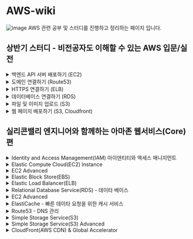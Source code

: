 # AWS-wiki
![image](https://github.com/al1kite/AWS-wiki/assets/102217402/09cae637-42f6-479e-ac7d-cadac95d28d3)
AWS 관련 공부 및 스터디를 진행하고 정리하는 페이지 입니다.

## 상반기 스터디 - 비전공자도 이해할 수 있는 AWS 입문/실전
 <details>
    <summary>백엔드 API 서버 배포하기 (EC2)</summary>
   
    __01-1 배포(Deployment)란?
   
    __01-2 EC2란? / EC2를 왜 배울까? / 현업에서 EC2는 주로 언제 쓸까?

    __01-3 [실습] 1. 리전(Region) 선택하기
    
    __01-4 [실습] 2. EC2 셋팅하기 - 기본 설정
    
    __01-5 [실습] 3. EC2 셋팅하기 - 보안그룹 설정
    
    __01-6 [보충 강의] IP와 Port 개념
    
    __01-7 [실습] 4. EC2 셋팅하기 - 스토리지 구성
    
    __01-8 [실습] 5. EC2 접속하기
    
    __01-9 [실습] 6. 탄력적 IP 연결하기
    
    __01-10 [실습] 7. Express 서버를 EC2에 배포하기
    
    __01-11 [보충 강의] 7-2. Spring Boot 서버를 EC2에 배포하기
    
    __01-12 비용 나가지 않게 EC2 깔끔하게 종료하기
  </details>

 <details>
    <summary>도메인 연결하기 (Route53)</summary>
   
    __01-1 Route53이란? / DNS란? / 현업에서의 Route53 활용 여부
   
    __01-2 [실습] 0. Route53에 연결할 EC2 생성하기

    __01-3 [실습] 1. Route53에서 도메인 구매
    
    __01-4 [실습] 2. Route53의 도메인을 EC2에 연결하기
    
    __01-5 [보충 강의] 무료로 도메인 구매하는 방법
  </details>

 <details>
    <summary>HTTPS 연결하기 (ELB)</summary>
   
    __01-1 ELB란? / TLS, SSL과 HTTPS
   
    __01-2 ELB를 활용한 아키텍처 구성

    __01-3 [실습] 1. ELB 셋팅하기 - 기본 구성
    
    __01-4 [실습] 2. ELB 셋팅하기 - 보안그룹
    
    __01-5 [실습] 3. ELB 셋팅하기 - 리스너 및 라우팅 / 헬스 체크
    
    __01-6 [실습] 4. ELB에 도메인 연결하기
    
    __01-7 [실습] 5. HTTPS 적용을 위해 인증서 발급받기
    
    __01-8 [실습] 6. ELB에 HTTPS 설정하기
    
    __01-9 비용 나가지 않게 ELB 깔끔하게 종료하기
    
    __01-10 [보충 강의] HTTPS 연결 시 ELB vs Nginx, Certbot
    
    __01-11 [보충 강의] Nginx, Certbot을 활용해 HTTPS 연결하기
  </details>

 <details>
    <summary>데이터베이스 연결하기 (RDS)</summary>
   
    __01-1 RDS란? / RDS를 왜 사용하는걸까? / 현업에서의 RDS
   
    __01-2 RDS를 활용한 아키텍처 구성

    __01-3 [실습] 1. RDS 생성하기
    
    __01-4 [실습] 2. 보안그룹 설정하기
    
    __01-5 [실습] 3. 파라미터 그룹 추가하기
    
    __01-6 [실습] 4. RDS에 접속하기
    
    __01-7 [실습] 5. Express 서버에 RDS 연결하기
  </details>

 <details>
    <summary>파일 및 이미지 업로드 (S3)</summary>
   
    __01-1 S3란? / S3를 왜 사용하는걸까? / 현업에서 S3를 많이 사용할까?
   
    __01-2 S3를 활용한 아키텍처 구성

    __01-3 [실습] 1. S3 버킷 생성하기
    
    __01-4 [실습] 2. S3에 파일 업로드 할 수 있도록 IAM에서 액세스 키 발급받기
    
    __01-5 [정오표] 3. S3를 활용해 Express 서버에 이미지 업로드 기능 구현하기
    
    __01-6 [실습] 3. S3를 활용해 Express 서버에 이미지 업로드 기능 구현하기
  </details>

   <details>
    <summary>웹 페이지 배포하기 (S3, Cloudfront)</summary>
   
    __01-1 웹 서비스를 배포할 때 사용하는 S3, CloudFront
   
    __01-2 S3, CloudFront를 활용한 아키텍처 구성

    __01-3 [실습] 1. S3 버킷 셋팅하기
    
    __01-4 [실습] 2. S3에 업로드하기 / 웹 호스팅 설정하기
    
    __01-5 [보충 자료] React 프로젝트를 S3에 업로드하는 방법
    
    __01-6 [실습] 3. CloudFront 생성하기

    __01-7 [실습] 4. 도메인 연결하기, HTTPS 적용하기
  </details>

  ## 실리콘밸리 엔지니어와 함께하는 아마존 웹서비스(Core)편

   <details>
    <summary>Identity and Access Management(IAM) 아이덴티티와 액세스 매니지먼트</summary>
   
    __01-1 IAM 소개
   
    __01-2 IAM MFA(멀티 팩터 인증) 알아보기

    __01-3 AWS CLI(Command Line Interfact) 알아보기
    
    __01-4 AWS Cloud Shell 알아보기
    
    __01-5 IAM Role 알아보기
    
    __01-6 IAM Best Practice(가장 좋은 방법) 알아보기
  </details>
  
  <details>
    <summary>Elastic Compute Cloud(EC2) Instance</summary>
   
    __01-1 EC2 인스턴스 소개
   
    __01-2 EC2 인스턴스 만들어보기

    __01-3 EC2 Security Group(보안 그룹) 알아보기
    
    __01-4 How SSH works(SSH는 어떤 식으로 작동하는지) 알아보기
    
    __01-5 EC2 Price Option(가격 옵션) 알아보기
  </details>

  <details>
    <summary>EC2 Advanced</summary>
   
    __01-1 EC2 Spot Instance에 대해 알아보기
   
    __01-2 Public and Private IPs에 대해 알아보기

    __01-3 EC2 Placement Group(전략적인 배치 방법) 알아보기
    
    __01-4 Elastic Network Interface(ENI) 알아보기
    
    __01-5 EC2 Instance State 인스턴스 상태에 대해 알아보기
  </details>

  <details>
    <summary>Elastic Block Store(EBS)</summary>
   
    __01-1 Elastic Block Store(EBS)에 대해 알아보기
   
    __01-2 EBS Snapshot(스냅샷) 알아보기

    __01-3 Amazon Machine Image(AMI) 아마존 머신 이미지 알아보기
    
    __01-4 EC2 Instance Store(임시 저장 장치) 알아보기
    
    __01-5 EBS Volume Type(볼륨 타입) 알아보기

    __01-6 Scalability vs. High Availability(확장성과 높은 가용성)의 차이점을 알아보기
  </details>

  <details>
    <summary>Elastic Load Balancer(ELB)</summary>
   
    __01-1 Elastic Load Balancer(ELB) 소개
   
    __01-2 Elastic Load Balancer(ELB) 만들어 보기

    __01-3 ELB Sticky Session(고정 세션) 알아보기
    
    __01-4 ELB Cross Zone Load Balancer(교차 영역 분배) 알아보기
    
    __01-5 SSL and TLS(SSL / TLS 인증) 알아보기

    __01-6 ELB Connection Draining(연결 배출) 알아보기

    __01-7 Auto Scaling Group(ASG) 알아보기
  </details>

  <details>
    <summary>Relational Database Service(RDS) - 데이타 베이스</summary>
   
    __01-1 Relational Database Service(RDS) 관계형 데이타 베이스 알아보기
   
    __01-2 RDS Read Replica(읽기 전용 복제) 알아보기

    __01-3 RDS 만들어 보기
  </details>
  
  <details>
    <summary>EC2 Advanced</summary>
   
    __01-1 RDS Aurora DB - AWS 오로라 데이타 베이스에 대한 모든 것 알아보기
   
    __01-2 RDS 데이타 베이스 백업과 복원 그리고 클론

    __01-3 RDS Security - 보안 알아보기
    
    __01-4 RDS Proxy - 프록시(대리) 서버 알아보기
  </details>

  <details>
    <summary>ElastiCache - 빠른 데이타 요청을 위한 캐시 서비스</summary>
   
    __01-1 ElastiCache에 대한 모든 것 알아보기
  </details>

  <details>
    <summary>Route53 - DNS 관리</summary>
   
    __01-1 DNS(Domain Name Service) -도메인 네임 서비스는 어떤 식으로 작동하는지 알아보기
   
    __01-2 Route53 서비스에 대해 알아보기

    __01-3 DNS 설정해서 EC2에 연결해보기
    
    __01-4 TTL(Time To Live)에 대해 알아보기
    
    __01-5 CNAME과 Alias Record의 차이점에 대해 알아보기
    
    __01-6 Route53 Routing Policy(라우팅 정책)에 대해 알아보기

    __01-6 아마존이 아닌 다른 도메인 등록 업체에서 산 도메인을 Route53 연결 방법에 대해 알아보기
  </details>

  <details>
    <summary>Simple Storage Service(S3)</summary>
   
    __01-1 S3에 대한 기본적인 이해
   
    __01-2 Security 측면에 대해 알아보기

    __01-3 Static Webiste(정적인 웹사이트) 만들어 보기
    
    __01-4 Versioning(버전화) 활성화하기
  </details>

  <details>
    <summary>Simple Storage Service(S3) Advanced</summary>
   
    __01-1 Replication(복제)하는 방법 알아보기
   
    __01-2 S3 Storage Classes(ft. Durability & Availability) 알아보기

    __01-3 Life Cycle Policy(라이프 사이클 정책)에 대해 알아보기
    
    __01-4 Event Notification(이벤트 알리미)에 대해 알아보기

    __01-4 S3 Performance Best Practice에 대해 알아보기

    __01-5 S3 Select(S3에서 SQL쿼리) 써보기

    __01-6 S3 Batch Operations 사용해 보기
  </details>

  <details>
    <summary>CloudFront(AWS CDN) & Global Accelerator</summary>
   
    __01-1 CloudFront 알아보기
   
    __01-2 CloudFront에서 ALB나 EC2를 Origin 사용해 보기

    __01-3 Geo Restriction(지리적 제한)에 대해 알아보기
    
    __01-4 CloudFront Price Classes(가격 클래스)에 대해 알아보기

    __01-4 CloudFront Cache Invalidation(캐시 강제 업데이트)에 대해 배워보기

    __01-5 Global Accelerator(Network optmizer)에 대해서 알아보기
  </details>
